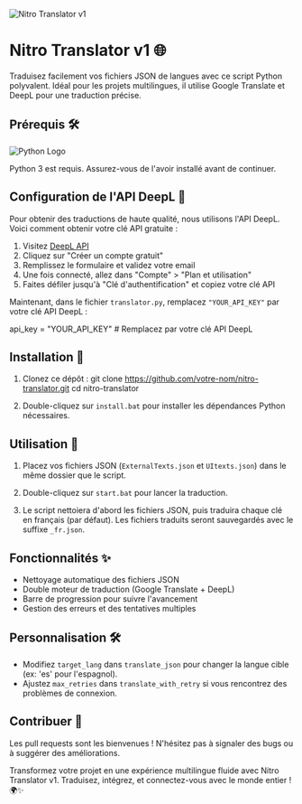 ![Nitro Translator v1](https://habbofont.net/font/habbo_new_big/nitro+translator+v1.gif)

# Nitro Translator v1 🌐

Traduisez facilement vos fichiers JSON de langues avec ce script Python polyvalent. Idéal pour les projets multilingues, il utilise Google Translate et DeepL pour une traduction précise.

## Prérequis 🛠️

![Python Logo](https://upload.wikimedia.org/wikipedia/commons/thumb/f/f8/Python_logo_and_wordmark.svg/1200px-Python_logo_and_wordmark.svg.png)

Python 3 est requis. Assurez-vous de l'avoir installé avant de continuer.

## Configuration de l'API DeepL 🔑

Pour obtenir des traductions de haute qualité, nous utilisons l'API DeepL. Voici comment obtenir votre clé API gratuite :

1. Visitez [DeepL API](https://www.deepl.com/pro-api)
2. Cliquez sur "Créer un compte gratuit"
3. Remplissez le formulaire et validez votre email
4. Une fois connecté, allez dans "Compte" > "Plan et utilisation"
5. Faites défiler jusqu'à "Clé d'authentification" et copiez votre clé API

Maintenant, dans le fichier `translator.py`, remplacez `"YOUR_API_KEY"` par votre clé API DeepL :

api_key = "YOUR_API_KEY"  # Remplacez par votre clé API DeepL

## Installation 💽

1. Clonez ce dépôt :
   git clone https://github.com/votre-nom/nitro-translator.git
   cd nitro-translator

2. Double-cliquez sur `install.bat` pour installer les dépendances Python nécessaires.

## Utilisation 🚀

1. Placez vos fichiers JSON (`ExternalTexts.json` et `UItexts.json`) dans le même dossier que le script.

2. Double-cliquez sur `start.bat` pour lancer la traduction.

3. Le script nettoiera d'abord les fichiers JSON, puis traduira chaque clé en français (par défaut). Les fichiers traduits seront sauvegardés avec le suffixe `_fr.json`.

## Fonctionnalités ✨

- Nettoyage automatique des fichiers JSON
- Double moteur de traduction (Google Translate + DeepL)
- Barre de progression pour suivre l'avancement
- Gestion des erreurs et des tentatives multiples

## Personnalisation 🛠️

- Modifiez `target_lang` dans `translate_json` pour changer la langue cible (ex: 'es' pour l'espagnol).
- Ajustez `max_retries` dans `translate_with_retry` si vous rencontrez des problèmes de connexion.

## Contribuer 🤝

Les pull requests sont les bienvenues ! N'hésitez pas à signaler des bugs ou à suggérer des améliorations.

Transformez votre projet en une expérience multilingue fluide avec Nitro Translator v1. Traduisez, intégrez, et connectez-vous avec le monde entier ! 🌍✨
